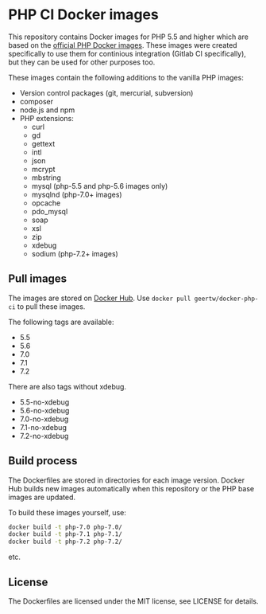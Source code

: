 # PHP CI Docker images

This repository contains Docker images for PHP 5.5 and higher which are based on the [official PHP Docker images](https://hub.docker.com/r/_/php/). These images were created specifically to use them for continious integration (Gitlab CI specifically), but they can be used for other purposes too.

These images contain the following additions to the vanilla PHP images:

* Version control packages (git, mercurial, subversion)
* composer
* node.js and npm
* PHP extensions:
  * curl
  * gd
  * gettext
  * intl
  * json
  * mcrypt
  * mbstring
  * mysql (php-5.5 and php-5.6 images only)
  * mysqlnd (php-7.0+ images)
  * opcache
  * pdo_mysql
  * soap
  * xsl
  * zip
  * xdebug
  * sodium (php-7.2+ images)

## Pull images

The images are stored on [Docker Hub](https://hub.docker.com/r/geertw/docker-php-ci/). Use `docker pull geertw/docker-php-ci` to pull these images.

The following tags are available:

* 5.5
* 5.6
* 7.0
* 7.1
* 7.2

There are also tags without xdebug.

* 5.5-no-xdebug
* 5.6-no-xdebug
* 7.0-no-xdebug
* 7.1-no-xdebug
* 7.2-no-xdebug

## Build process

The Dockerfiles are stored in directories for each image version. Docker Hub builds new images automatically when this repository or the PHP base images are updated.

To build these images yourself, use:

```bash
docker build -t php-7.0 php-7.0/
docker build -t php-7.1 php-7.1/
docker build -t php-7.2 php-7.2/
```

etc.

## License

The Dockerfiles are licensed under the MIT license, see LICENSE for details.
